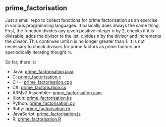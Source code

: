 ## prime_factorisation
Just a small repo to collect functions for prime factorisation as an exercise in various programming languages.
It basically does always the same thing. First, the function divides any given positive integer *n* by 2, checks if it is divisable, adds the divisor to the list, divides *n* by the *divisor* and increments the *divisor*. This continues until *n* is no longer greater than 1.
It is not necessary to check divisors for prime factors as prime factors are aperiodically iterating thought $\mathbb{N}$.

So far, there is:
- Java: [prime_factorisation.java](prime_factorisation.java)
- C: [prime_factorisation.c](prime_factorisation.c)
- C++: [prime_factorisation.cpp](prime_factorisation.cpp)
- C#: [prime_factorisation.cs](prime_factorisation.cs)
- ARMv7 Assembler: [prime_factorisation.asm](prime_factorisation.asm)
- Klotin: [prime_factorisation.ks](prime_factorisation.ks)
- Python: [prime_factorisation.py](prime_factorisation.py)
- Ruby: [prime_factorisation.rb](prime_factorisation.rb)
- JavaScript: [prime_factorisation.js](prime_factorisation.js)
- R: [prime_factorisation.R](prime_factorisation.R)
